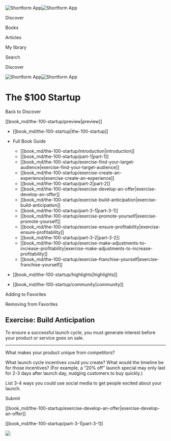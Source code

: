 ![Shortform App](/img/logo.36a2399e.svg)![Shortform App](/img/logo-dark.70c1b072.svg)

Discover

Books

Articles

My library

Search

Discover

![Shortform App](/img/logo.36a2399e.svg)![Shortform App](/img/logo-dark.70c1b072.svg)

# The $100 Startup

Back to Discover

[[book_md/the-100-startup/preview|preview]]

  * [[book_md/the-100-startup|the-100-startup]]
  * Full Book Guide

    * [[book_md/the-100-startup/introduction|introduction]]
    * [[book_md/the-100-startup/part-1|part-1]]
    * [[book_md/the-100-startup/exercise-find-your-target-audience|exercise-find-your-target-audience]]
    * [[book_md/the-100-startup/exercise-create-an-experience|exercise-create-an-experience]]
    * [[book_md/the-100-startup/part-2|part-2]]
    * [[book_md/the-100-startup/exercise-develop-an-offer|exercise-develop-an-offer]]
    * [[book_md/the-100-startup/exercise-build-anticipation|exercise-build-anticipation]]
    * [[book_md/the-100-startup/part-3-1|part-3-1]]
    * [[book_md/the-100-startup/exercise-promote-yourself|exercise-promote-yourself]]
    * [[book_md/the-100-startup/exercise-ensure-profitability|exercise-ensure-profitability]]
    * [[book_md/the-100-startup/part-3-2|part-3-2]]
    * [[book_md/the-100-startup/exercise-make-adjustments-to-increase-profitability|exercise-make-adjustments-to-increase-profitability]]
    * [[book_md/the-100-startup/exercise-franchise-yourself|exercise-franchise-yourself]]
  * [[book_md/the-100-startup/highlights|highlights]]
  * [[book_md/the-100-startup/community|community]]



Adding to Favorites 

Removing from Favorites 

## Exercise: Build Anticipation

To ensure a successful launch cycle, you must generate interest before your product or service goes on sale.

* * *

What makes your product unique from competitors?

What launch cycle incentives could you create? What would the timeline be for those incentives? (For example, a “20% off” launch special may only last for 2-3 days after launch day, nudging customers to buy quickly.)

List 3-4 ways you could use social media to get people excited about your launch.

Submit 

[[book_md/the-100-startup/exercise-develop-an-offer|exercise-develop-an-offer]]

[[book_md/the-100-startup/part-3-1|part-3-1]]

![](https://bat.bing.com/action/0?ti=56018282&Ver=2&mid=084171e4-08cf-4916-8bca-a5fea4e70b53&sid=f30c5e70639211ee87d33f0876d93783&vid=f30c9700639211eeb3a75d830392c94f&vids=0&msclkid=N&pi=0&lg=en-US&sw=800&sh=600&sc=24&nwd=1&tl=Shortform%20%7C%20Book&p=https%3A%2F%2Fwww.shortform.com%2Fapp%2Fbook%2Fthe-100-startup%2Fexercise-build-anticipation&r=&lt=413&evt=pageLoad&sv=1&rn=857030)
